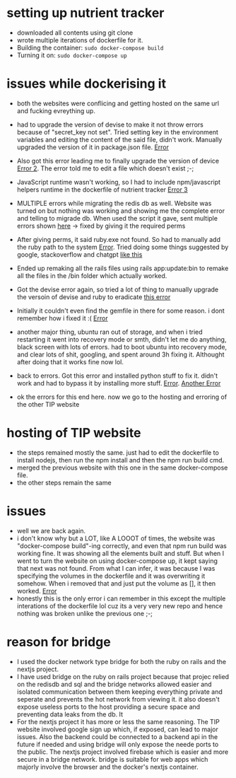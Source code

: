 # setting up nutrient tracker
- downloaded all contents using git clone
- wrote multiple iterations of dockerfile for it.
- Building the container: `sudo docker-compose build`
- Turning it on: `sudo docker-compose up`

# issues while dockerising it
- both the websites were conflicing and getting hosted on the same url and fucking evreything up.
- had to upgrade the version of devise to make it not throw errors because of "secret_key not set". Tried setting key in the environment variables and editing the content of the said file, didn't work. Manually upgraded the version of it in package.json file. [Error](https://pastebin.com/raw/C95xbfH9)
- Also got this error leading me to finally upgrade the version of device [Error 2](https://pastebin.com/raw/GvNv077Y). The error told me to edit a file which doesn't exist ;-;
- JavaScript runtime wasn't working, so I had to include npm/javascript helpers runtime in the dockerfile of nutrient tracker [Error 3](https://pastebin.com/raw/7EZJ91W7)
- MULTIPLE errors while migrating the redis db as well. Website was turned on but nothing was working and showing me the complete error and telling to migrade db. When used the script it gave, sent multiple errors shown [here](https://pastebin.com/raw/hxaZjqLa) -> fixed by giving it the required perms
- After giving perms, it said ruby.exe not found. So had to manually add the ruby path to the system [Error](https://pastebin.com/raw/xsG5ubPH). Tried doing some things suggested by google, stackoverflow and chatgpt [like this](https://pastebin.com/raw/AFbWf571)
- Ended up remaking all the rails files using rails app:update:bin to remake all the files in the /bin folder which actually worked.
- Got the devise error again, so tried a lot of thing to manually upgrade the versoin of devise and ruby to eradicate [this error](https://pastebin.com/raw/HyDjw0EP)
- Initially it couldn't even find the gemfile in there for some reason. i dont remember how i fixed it :\( [Error](https://pastebin.com/raw/6k3ScgS8)

- another major thing, ubuntu ran out of storage, and when i tried restarting it went into recovery mode or smth, didn't let me do anything, black screen with lots of errors. had to boot ubuntu into recovery mode, and clear lots of shit, googling, and spent around 3h fixing it. Althought after doing that it works fine now lol.

- back to errors. Got this error and installed python stuff to fix it. didn't work and had to bypass it by installing more stuff. [Error](https://pastebin.com/raw/JKfMyDUT). [Another Error](https://pastebin.com/raw/J7Zat89i)
- ok the errors for this end here. now we go to the hosting and erroring of the other TIP website

# hosting of TIP website
- the steps remained mostly the same. just had to edit the dockerfile to install nodejs, then run the npm install and then the npm run build cmd.
- merged the previous website with this one in the same docker-compose file.
- the other steps remain the same

# issues
- well we are back again.
- i don't know why but a LOT, like A LOOOT of times, the website was "docker-compose build"-ing correctly, and even that npm run build was working fine. It was showing all the elements built and stuff. But when I went to turn the website on using docker-compose up, it kept saying that next was not found. From what I can infer, it was because I was specifying the volumes in the dockerfile and it was overwriting it somehow. When i removed that and just put the volume as [], it then worked. [Error](https://pastebin.com/raw/ctDTPNEc)
- honestly this is the only error i can remember in this except the multiple interations of the dockerfile lol cuz its a very very new repo and hence nothing was broken unlike the previous one ;-;

# reason for bridge
- I used the docker network type bridge for both the ruby on rails and the nextjs project.
- I have used bridge on the ruby on rails project because that projec relied on the redisdb and sql and the bridge networks allowed easier and isolated communication between them keeping everything private and seperate and prevents the hot network from viewing it. it also doesn't expose useless ports to the host providing a secure space and preventing data leaks from the db. It 
- For the nextjs project it has more or less the same reasoning. The TIP website involved google sign up which, if exposed, can lead to major issues. Also the backend could be connected to a backend api in the future if needed and using bridge will only expose the neede ports to the public. The nextjs project involved firebase which is easier and more secure in a bridge network. bridge is suitable for web apps which majorly involve the browser and the docker's nextjs container. 